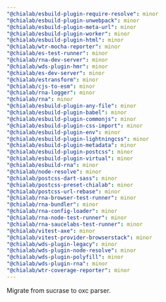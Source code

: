 ```yaml
---
"@chialab/esbuild-plugin-require-resolve": minor
"@chialab/esbuild-plugin-unwebpack": minor
"@chialab/esbuild-plugin-meta-url": minor
"@chialab/esbuild-plugin-worker": minor
"@chialab/esbuild-plugin-html": minor
"@chialab/wtr-mocha-reporter": minor
"@chialab/es-test-runner": minor
"@chialab/rna-dev-server": minor
"@chialab/wds-plugin-hmr": minor
"@chialab/es-dev-server": minor
"@chialab/estransform": minor
"@chialab/cjs-to-esm": minor
"@chialab/rna-logger": minor
"@chialab/rna": minor
"@chialab/esbuild-plugin-any-file": minor
"@chialab/esbuild-plugin-babel": minor
"@chialab/esbuild-plugin-commonjs": minor
"@chialab/esbuild-plugin-css-import": minor
"@chialab/esbuild-plugin-env": minor
"@chialab/esbuild-plugin-lightningcss": minor
"@chialab/esbuild-plugin-metadata": minor
"@chialab/esbuild-plugin-postcss": minor
"@chialab/esbuild-plugin-virtual": minor
"@chialab/esbuild-rna": minor
"@chialab/node-resolve": minor
"@chialab/postcss-dart-sass": minor
"@chialab/postcss-preset-chialab": minor
"@chialab/postcss-url-rebase": minor
"@chialab/rna-browser-test-runner": minor
"@chialab/rna-bundler": minor
"@chialab/rna-config-loader": minor
"@chialab/rna-node-test-runner": minor
"@chialab/rna-saucelabs-test-runner": minor
"@chialab/vitest-axe": minor
"@chialab/vitest-provider-browserstack": minor
"@chialab/wds-plugin-legacy": minor
"@chialab/wds-plugin-node-resolve": minor
"@chialab/wds-plugin-polyfill": minor
"@chialab/wds-plugin-rna": minor
"@chialab/wtr-coverage-reporter": minor
---
```


Migrate from sucrase to oxc parser.
